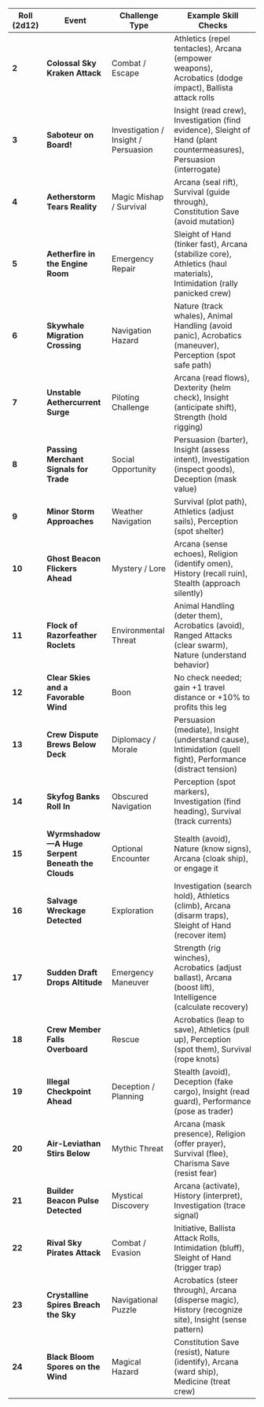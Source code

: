|Roll (2d12)|Event|Challenge Type|Example Skill Checks|
|---|---|---|---|
|**2**|**Colossal Sky Kraken Attack**|Combat / Escape|Athletics (repel tentacles), Arcana (empower weapons), Acrobatics (dodge impact), Ballista attack rolls|
|**3**|**Saboteur on Board!**|Investigation / Insight / Persuasion|Insight (read crew), Investigation (find evidence), Sleight of Hand (plant countermeasures), Persuasion (interrogate)|
|**4**|**Aetherstorm Tears Reality**|Magic Mishap / Survival|Arcana (seal rift), Survival (guide through), Constitution Save (avoid mutation)|
|**5**|**Aetherfire in the Engine Room**|Emergency Repair|Sleight of Hand (tinker fast), Arcana (stabilize core), Athletics (haul materials), Intimidation (rally panicked crew)|
|**6**|**Skywhale Migration Crossing**|Navigation Hazard|Nature (track whales), Animal Handling (avoid panic), Acrobatics (maneuver), Perception (spot safe path)|
|**7**|**Unstable Aethercurrent Surge**|Piloting Challenge|Arcana (read flows), Dexterity (helm check), Insight (anticipate shift), Strength (hold rigging)|
|**8**|**Passing Merchant Signals for Trade**|Social Opportunity|Persuasion (barter), Insight (assess intent), Investigation (inspect goods), Deception (mask value)|
|**9**|**Minor Storm Approaches**|Weather Navigation|Survival (plot path), Athletics (adjust sails), Perception (spot shelter)|
|**10**|**Ghost Beacon Flickers Ahead**|Mystery / Lore|Arcana (sense echoes), Religion (identify omen), History (recall ruin), Stealth (approach silently)|
|**11**|**Flock of Razorfeather Roclets**|Environmental Threat|Animal Handling (deter them), Acrobatics (avoid), Ranged Attacks (clear swarm), Nature (understand behavior)|
|**12**|**Clear Skies and a Favorable Wind**|Boon|No check needed; gain +1 travel distance or +10% to profits this leg|
|**13**|**Crew Dispute Brews Below Deck**|Diplomacy / Morale|Persuasion (mediate), Insight (understand cause), Intimidation (quell fight), Performance (distract tension)|
|**14**|**Skyfog Banks Roll In**|Obscured Navigation|Perception (spot markers), Investigation (find heading), Survival (track currents)|
|**15**|**Wyrmshadow—A Huge Serpent Beneath the Clouds**|Optional Encounter|Stealth (avoid), Nature (know signs), Arcana (cloak ship), or engage it|
|**16**|**Salvage Wreckage Detected**|Exploration|Investigation (search hold), Athletics (climb), Arcana (disarm traps), Sleight of Hand (recover item)|
|**17**|**Sudden Draft Drops Altitude**|Emergency Maneuver|Strength (rig winches), Acrobatics (adjust ballast), Arcana (boost lift), Intelligence (calculate recovery)|
|**18**|**Crew Member Falls Overboard**|Rescue|Acrobatics (leap to save), Athletics (pull up), Perception (spot them), Survival (rope knots)|
|**19**|**Illegal Checkpoint Ahead**|Deception / Planning|Stealth (avoid), Deception (fake cargo), Insight (read guard), Performance (pose as trader)|
|**20**|**Air-Leviathan Stirs Below**|Mythic Threat|Arcana (mask presence), Religion (offer prayer), Survival (flee), Charisma Save (resist fear)|
|**21**|**Builder Beacon Pulse Detected**|Mystical Discovery|Arcana (activate), History (interpret), Investigation (trace signal)|
|**22**|**Rival Sky Pirates Attack**|Combat / Evasion|Initiative, Ballista Attack Rolls, Intimidation (bluff), Sleight of Hand (trigger trap)|
|**23**|**Crystalline Spires Breach the Sky**|Navigational Puzzle|Acrobatics (steer through), Arcana (disperse magic), History (recognize site), Insight (sense pattern)|
|**24**|**Black Bloom Spores on the Wind**|Magical Hazard|Constitution Save (resist), Nature (identify), Arcana (ward ship), Medicine (treat crew)|
